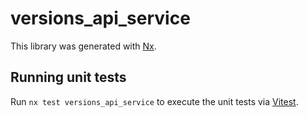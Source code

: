 # versions_api_service

This library was generated with [Nx](https://nx.dev).

## Running unit tests

Run `nx test versions_api_service` to execute the unit tests via [Vitest](https://vitest.dev/).
